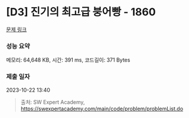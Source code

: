 # [D3] 진기의 최고급 붕어빵 - 1860 

[문제 링크](https://swexpertacademy.com/main/code/problem/problemDetail.do?contestProbId=AV5LsaaqDzYDFAXc) 

### 성능 요약

메모리: 64,648 KB, 시간: 391 ms, 코드길이: 371 Bytes

### 제출 일자

2023-10-22 13:40



> 출처: SW Expert Academy, https://swexpertacademy.com/main/code/problem/problemList.do